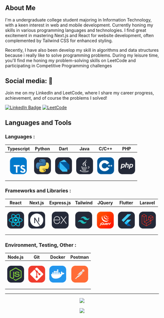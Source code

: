 ## About Me
I'm a undergraduate college student majoring in Information Technology, with a keen interest in web and mobile development. Currently honing my skills in various programming languages and technologies. I find great excitement in mastering Next.js and React for website development, often complemented by Tailwind CSS for enhanced styling.

Recently, I have also been develop my skill in algorithms and data structures because i really like to solve programming problems. During my leisure time, you'll find me honing my problem-solving skills on LeetCode and participating in Competitive Programming challenges


## Social media: 📸 
Join me on my LinkedIn and LeetCode, where I share my career progress, achievement, and of course the problems I solved!

[![LinkedIn Badge](https://camo.githubusercontent.com/591c02e8ff595d43e0b35b1b29aed639a7154b959cd8f8c854b9e176d885b094/68747470733a2f2f696d672e736869656c64732e696f2f62616467652f4c696e6b6564496e2d3030373742353f7374796c653d666f722d7468652d6261646765266c6f676f3d6c696e6b6564696e266c6f676f436f6c6f723d7768697465)](https://www.linkedin.com/in/i-nengah-danarsa-suniadevta/) [![LeetCode](https://img.shields.io/badge/LeetCode-000000?style=for-the-badge&logo=LeetCode&logoColor=#d16c06)](https://leetcode.com/u/Devtaaa/)


## Languages and Tools

### Languages :
| Typescript | Python | Dart | Java | C/C++ | PHP |
|------------|--------|------|------|----------|--|
| <p align="center"><img src="https://raw.githubusercontent.com/tandpfun/skill-icons/65dea6c4eaca7da319e552c09f4cf5a9a8dab2c8/icons/TypeScript.svg" width="55" height="55"/></p> | <p align="center"><img src="https://raw.githubusercontent.com/tandpfun/skill-icons/65dea6c4eaca7da319e552c09f4cf5a9a8dab2c8/icons/Python-Dark.svg" width="55" height="55"/></p> | <p align="center"><img src="https://raw.githubusercontent.com/tandpfun/skill-icons/65dea6c4eaca7da319e552c09f4cf5a9a8dab2c8/icons/Dart-Dark.svg" width="55" height="55"/></p> | <p align="center"><img src="https://raw.githubusercontent.com/tandpfun/skill-icons/65dea6c4eaca7da319e552c09f4cf5a9a8dab2c8/icons/Java-Dark.svg" width="55" height="55"/></p> | <p align="center"><img src="https://raw.githubusercontent.com/tandpfun/skill-icons/65dea6c4eaca7da319e552c09f4cf5a9a8dab2c8/icons/CPP.svg" width="55" height="55"/></p> | <p align="center"><img src="https://raw.githubusercontent.com/tandpfun/skill-icons/65dea6c4eaca7da319e552c09f4cf5a9a8dab2c8/icons/PHP-Dark.svg" width="55" height="55"/></p> |

### Frameworks and Libraries :
| React | Next.js | Express.js | Tailwind | JQuery | Flutter | Laravel |
|-------|---------|------------|-------------|--------|------|---------|
|<p align="center"><img src="https://raw.githubusercontent.com/tandpfun/skill-icons/65dea6c4eaca7da319e552c09f4cf5a9a8dab2c8/icons/React-Dark.svg" width="55" height="55"/></p>| <p align="center"><img src="https://raw.githubusercontent.com/tandpfun/skill-icons/65dea6c4eaca7da319e552c09f4cf5a9a8dab2c8/icons/NextJS-Dark.svg" width="55" height="55"/></p> | <p align="center"><img src="https://raw.githubusercontent.com/tandpfun/skill-icons/65dea6c4eaca7da319e552c09f4cf5a9a8dab2c8/icons/ExpressJS-Dark.svg" width="55" height="55"/></p> | <p align="center"><img src="https://raw.githubusercontent.com/tandpfun/skill-icons/65dea6c4eaca7da319e552c09f4cf5a9a8dab2c8/icons/TailwindCSS-Dark.svg" width="55" height="55"/></p> | <p align="center"><img src="https://raw.githubusercontent.com/tandpfun/skill-icons/65dea6c4eaca7da319e552c09f4cf5a9a8dab2c8/icons/JQuery.svg" width="55" height="55"/></p> | <p align="center"><img src="https://raw.githubusercontent.com/tandpfun/skill-icons/65dea6c4eaca7da319e552c09f4cf5a9a8dab2c8/icons/Flutter-Dark.svg" width="55" height="55"/></p> | <p align="center"><img src="https://raw.githubusercontent.com/tandpfun/skill-icons/65dea6c4eaca7da319e552c09f4cf5a9a8dab2c8/icons/Laravel-Dark.svg" width="55" height="55"/></p> |

### Environment, Testing, Other :
| Node.js | Git | Docker | Postman |
|---------|---- |--------|---------|
|<p align="center"><img src="https://raw.githubusercontent.com/tandpfun/skill-icons/65dea6c4eaca7da319e552c09f4cf5a9a8dab2c8/icons/NodeJS-Dark.svg" width="55" height="55"/></p>| <p align="center"><img src="https://raw.githubusercontent.com/tandpfun/skill-icons/65dea6c4eaca7da319e552c09f4cf5a9a8dab2c8/icons/Git.svg" width="55" height="55"/></p> | <p align="center"><img src="https://raw.githubusercontent.com/tandpfun/skill-icons/65dea6c4eaca7da319e552c09f4cf5a9a8dab2c8/icons/Docker.svg" width="55" height="55"/></p> | <p align="center"><img src="https://raw.githubusercontent.com/tandpfun/skill-icons/65dea6c4eaca7da319e552c09f4cf5a9a8dab2c8/icons/Postman.svg" width="55" height="55"/></p>|

---
<p align="center">
    <img src="https://camo.githubusercontent.com/7d772b93bb8c42a065c365f1317f37d493437380d894f659ced70e491c59f8c6/68747470733a2f2f6769746875622d726561646d652d73747265616b2d73746174732e6865726f6b756170702e636f6d2f3f757365723d646576746164616e6172736126">
</p>

<p align="center">
  <img src="https://camo.githubusercontent.com/e553441d44f56ee6d14801e1fbd3a2f947c318cc3974aec21af0f92d5e16db8d/68747470733a2f2f6769746875622d726561646d652d73746174732e76657263656c2e6170702f6170692f746f702d6c616e67733f757365726e616d653d646576746164616e617273612673686f775f69636f6e733d74727565266c6f63616c653d656e266c61796f75743d636f6d70616374">
</p>

